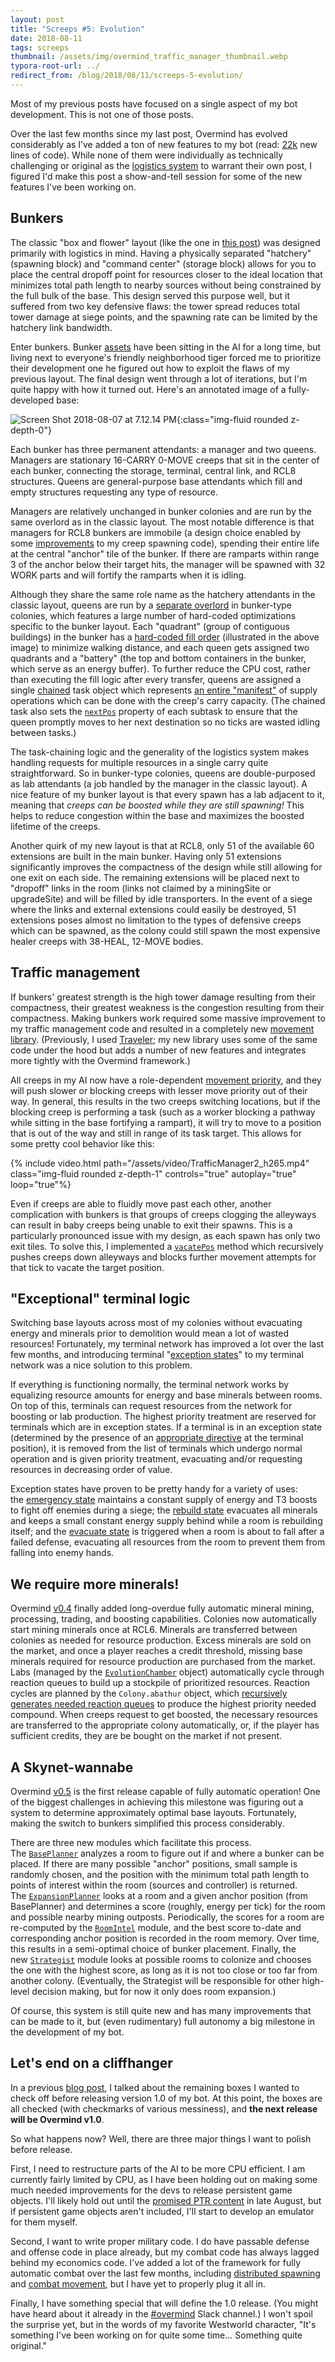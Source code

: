 ```yaml
---
layout: post
title: "Screeps #5: Evolution"
date: 2018-08-11
tags: screeps
thumbnail: /assets/img/overmind_traffic_manager_thumbnail.webp
typora-root-url: ../
redirect_from: /blog/2018/08/11/screeps-5-evolution/
---
```


Most of my previous posts have focused on a single aspect of my bot development. This is not one of those posts.

Over the last few months since my last post, Overmind has evolved considerably as I’ve added a ton of new features to my bot (read: [22k](https://github.com/bencbartlett/Overmind/compare/v0.2.1...HEAD) new lines of code). While none of them were individually as technically challenging or original as the [logistics system](https://bencbartlett.wordpress.com/2018/03/28/screeps-4-hauling-is-np-hard/) to warrant their own post, I figured I'd make this post a show-and-tell session for some of the new features I've been working on.

## Bunkers

The classic "box and flower" layout (like the one in [this post](https://bencbartlett.wordpress.com/2018/02/06/screeps-2-interior-design/)) was designed primarily with logistics in mind. Having a physically separated "hatchery" (spawning block) and "command center" (storage block) allows for you to place the central dropoff point for resources closer to the ideal location that minimizes total path length to nearby sources without being constrained by the full bulk of the base. This design served this purpose well, but it suffered from two key defensive flaws: the tower spread reduces total tower damage at siege points, and the spawning rate can be limited by the hatchery link bandwidth.

Enter bunkers. Bunker [assets](https://github.com/bencbartlett/Overmind/tree/master/assets/basePlanner) have been sitting in the AI for a long time, but living next to everyone's friendly neighborhood tiger forced me to prioritize their development one he figured out how to exploit the flaws of my previous layout. The final design went through a lot of iterations, but I'm quite happy with how it turned out. Here's an annotated image of a fully-developed base:

![Screen Shot 2018-08-07 at 7.12.14 PM](/assets/img/screen-shot-2018-08-07-at-7-12-14-pm.png){:class="img-fluid rounded z-depth-0"}

Each bunker has three permanent attendants: a manager and two queens. Managers are stationary 16-CARRY 0-MOVE creeps that sit in the center of each bunker, connecting the storage, terminal, central link, and RCL8 structures. Queens are general-purpose base attendants which fill and empty structures requesting any type of resource.

Managers are relatively unchanged in bunker colonies and are run by the same overlord as in the classic layout. The most notable difference is that managers for RCL8 bunkers are immobile (a design choice enabled by some [improvements](https://github.com/bencbartlett/Overmind/blob/0ced04b501a74215124c1db2773a379563e8fa6f/src/hiveClusters/hatchery.ts#L205) to my creep spawning code), spending their entire life at the central "anchor" tile of the bunker. If there are ramparts within range 3 of the anchor below their target hits, the manager will be spawned with 32 WORK parts and will fortify the ramparts when it is idling.

Although they share the same role name as the hatchery attendants in the classic layout, queens are run by a [separate overlord](https://github.com/bencbartlett/Overmind/blob/master/src/overlords/core/queen_bunker.ts) in bunker-type colonies, which features a large number of hard-coded optimizations specific to the bunker layout. Each "quadrant" (group of contiguous buildings) in the bunker has a [hard-coded fill order](https://github.com/bencbartlett/Overmind/blob/fcc299ad7f503716fa7e5dc786ae04c01ab799ab/src/roomPlanner/layouts/bunker.ts#L501) (illustrated in the above image) to minimize walking distance, and each queen gets assigned two quadrants and a "battery" (the top and bottom containers in the bunker, which serve as an energy buffer). To further reduce the CPU cost, rather than executing the fill logic after every transfer, queens are assigned a single [chained](https://github.com/bencbartlett/Overmind/blob/0ced04b501a74215124c1db2773a379563e8fa6f/src/tasks/Tasks.ts#L31) task object which represents [an entire "manifest"](https://github.com/bencbartlett/Overmind/blob/90d05e8d16261ac371af8c3622331a6797c7dd9c/src/overlords/core/queen_bunker.ts#L105) of supply operations which can be done with the creep's carry capacity. (The chained task also sets the [`nextPos`](https://github.com/bencbartlett/Overmind/blob/0ced04b501a74215124c1db2773a379563e8fa6f/src/tasks/Task.ts#L219) property of each subtask to ensure that the queen promptly moves to her next destination so no ticks are wasted idling between tasks.)

The task-chaining logic and the generality of the logistics system makes handling requests for multiple resources in a single carry quite straightforward. So in bunker-type colonies, queens are double-purposed as lab attendants (a job handled by the manager in the classic layout). A nice feature of my bunker layout is that every spawn has a lab adjacent to it, meaning that _creeps can be boosted while they are still spawning!_ This helps to reduce congestion within the base and maximizes the boosted lifetime of the creeps.

Another quirk of my new layout is that at RCL8, only 51 of the available 60 extensions are built in the main bunker. Having only 51 extensions significantly improves the compactness of the design while still allowing for one exit on each side. The remaining extensions will be placed next to "dropoff" links in the room (links not claimed by a miningSite or upgradeSite) and will be filled by idle transporters. In the event of a siege where the links and external extensions could easily be destroyed, 51 extensions poses almost no limitation to the types of defensive creeps which can be spawned, as the colony could still spawn the most expensive healer creeps with 38-HEAL, 12-MOVE bodies.

## Traffic management

If bunkers' greatest strength is the high tower damage resulting from their compactness, their greatest weakness is the congestion resulting from their compactness. Making bunkers work required some massive improvement to my traffic management code and resulted in a completely new [movement library](https://github.com/bencbartlett/Overmind/blob/0ced04b501a74215124c1db2773a379563e8fa6f/src/movement/Movement.ts). (Previously, I used [Traveler](https://github.com/bonzaiferroni/Traveler); my new library uses some of the same code under the hood but adds a number of new features and integrates more tightly with the Overmind framework.)

All creeps in my AI now have a role-dependent [movement priority](https://github.com/bencbartlett/Overmind/blob/master/src/movement/Movement.ts#L32), and they will push slower or blocking creeps with lesser move priority out of their way. In general, this results in the two creeps switching locations, but if the blocking creep is performing a task (such as a worker blocking a pathway while sitting in the base fortifying a rampart), it will try to move to a position that is out of the way and still in range of its task target. This allows for some pretty cool behavior like this:

{% include video.html path="/assets/video/TrafficManager2_h265.mp4" class="img-fluid rounded z-depth-1" controls="true" autoplay="true" loop="true"%}

Even if creeps are able to fluidly move past each other, another complication with bunkers is that groups of creeps clogging the alleyways can result in baby creeps being unable to exit their spawns. This is a particularly pronounced issue with my design, as each spawn has only two exit tiles. To solve this, I implemented a [`vacatePos`](https://github.com/bencbartlett/Overmind/blob/0ced04b501a74215124c1db2773a379563e8fa6f/src/movement/Movement.ts#L337) method which recursively pushes creeps down alleyways and blocks further movement attempts for that tick to vacate the target position.

## "Exceptional" terminal logic

Switching base layouts across most of my colonies without evacuating energy and minerals prior to demolition would mean a lot of wasted resources! Fortunately, my terminal network has improved a lot over the last few months, and introducing terminal "[exception states](https://github.com/bencbartlett/Overmind/blob/34c1e66b98be9666fe5680e2023ccbefb935fb9c/src/logistics/TerminalNetwork.ts#L339)" to my terminal network was a nice solution to this problem.

If everything is functioning normally, the terminal network works by equalizing resource amounts for energy and base minerals between rooms. On top of this, terminals can request resources from the network for boosting or lab production. The highest priority treatment are reserved for terminals which are in exception states. If a terminal is in an exception state (determined by the presence of an [appropriate directive](https://github.com/bencbartlett/Overmind/tree/master/src/directives/logistics) at the terminal position), it is removed from the list of terminals which undergo normal operation and is given priority treatment, evacuating and/or requesting resources in decreasing order of value.

Exception states have proven to be pretty handy for a variety of uses: the [emergency state](https://github.com/bencbartlett/Overmind/blob/master/src/directives/logistics/terminalState_emergency.ts) maintains a constant supply of energy and T3 boosts to fight off enemies during a siege; the [rebuild state](https://github.com/bencbartlett/Overmind/blob/master/src/directives/logistics/terminalState_rebuild.ts) evacuates all minerals and keeps a small constant energy supply behind while a room is rebuilding itself; and the [evacuate state](https://github.com/bencbartlett/Overmind/blob/master/src/directives/logistics/terminalState_evacuate.ts) is triggered when a room is about to fall after a failed defense, evacuating all resources from the room to prevent them from falling into enemy hands.

## We require more minerals!

Overmind [v0.4](https://github.com/bencbartlett/Overmind/releases/tag/v0.4.0) finally added long-overdue fully automatic mineral mining, processing, trading, and boosting capabilities. Colonies now automatically start mining minerals once at RCL6. Minerals are transferred between colonies as needed for resource production. Excess minerals are sold on the market, and once a player reaches a credit threshold, missing base minerals required for resource production are purchased from the market. Labs (managed by the [`EvolutionChamber`](https://github.com/bencbartlett/Overmind/blob/90d05e8d16261ac371af8c3622331a6797c7dd9c/src/hiveClusters/evolutionChamber.ts) object) automatically cycle through reaction queues to build up a stockpile of prioritized resources. Reaction cycles are planned by the `Colony.abathur` object, which [recursively generates needed reaction queues](https://github.com/bencbartlett/Overmind/blob/34c1e66b98be9666fe5680e2023ccbefb935fb9c/src/resources/Abathur.ts#L172) to produce the highest priority needed compound. When creeps request to get boosted, the necessary resources are transferred to the appropriate colony automatically, or, if the player has sufficient credits, they are be bought on the market if not present.

## A Skynet-wannabe

Overmind [v0.5](https://github.com/bencbartlett/Overmind/releases/tag/v0.5.0) is the first release capable of fully automatic operation! One of the biggest challenges in achieving this milestone was figuring out a system to determine approximately optimal base layouts. Fortunately, making the switch to bunkers simplified this process considerably.

There are three new modules which facilitate this process. The [`BasePlanner`](https://github.com/bencbartlett/Overmind/blob/c32e360ccbead3b4d4500fdc941f6b8a9297ee92/src/roomPlanner/BasePlanner.ts) analyzes a room to figure out if and where a bunker can be placed. If there are many possible "anchor" positions, small sample is randomly chosen, and the position with the minimum total path length to points of interest within the room (sources and controller) is returned. The [`ExpansionPlanner`](https://github.com/bencbartlett/Overmind/blob/c32e360ccbead3b4d4500fdc941f6b8a9297ee92/src/strategy/ExpansionPlanner.ts) looks at a room and a given anchor position (from BasePlanner) and determines a score (roughly, energy per tick) for the room and possible nearby mining outposts. Periodically, the scores for a room are re-computed by the [`RoomIntel`](https://github.com/bencbartlett/Overmind/blob/90d05e8d16261ac371af8c3622331a6797c7dd9c/src/intel/RoomIntel.ts#L1) module, and the best score to-date and corresponding anchor position is recorded in the room memory. Over time, this results in a semi-optimal choice of bunker placement. Finally, the new [`Strategist`](https://github.com/bencbartlett/Overmind/blob/c32e360ccbead3b4d4500fdc941f6b8a9297ee92/src/strategy/Strategist.ts) module looks at possible rooms to colonize and chooses the one with the highest score, as long as it is not too close or too far from another colony. (Eventually, the Strategist will be responsible for other high-level decision making, but for now it only does room expansion.)

Of course, this system is still quite new and has many improvements that can be made to it, but (even rudimentary) full autonomy a big milestone in the development of my bot.

## Let's end on a cliffhanger

In a previous [blog post](https://bencbartlett.wordpress.com/2018/03/12/screeps-3-state-of-the-automated-union/), I talked about the remaining boxes I wanted to check off before releasing version 1.0 of my bot. At this point, the boxes are all checked (with checkmarks of various messiness), and **the next release will be Overmind v1.0**.

So what happens now? Well, there are three major things I want to polish before release.

First, I need to restructure parts of the AI to be more CPU efficient. I am currently fairly limited by CPU, as I have been holding out on making some much needed improvements for the devs to release persistent game objects. I'll likely hold out until the [promised PTR content](https://screeps.com/forum/topic/2307/development-updates) in late August, but if persistent game objects aren't included, I'll start to develop an emulator for them myself.

Second, I want to write proper military code. I do have passable defense and offense code in place already, but my combat code has always lagged behind my economics code. I've added a lot of the framework for fully automatic combat over the last few months, including [distributed spawning](https://github.com/bencbartlett/Overmind/blob/90d05e8d16261ac371af8c3622331a6797c7dd9c/src/logistics/SpawnGroup.ts) and [combat movement](https://github.com/bencbartlett/Overmind/blob/90d05e8d16261ac371af8c3622331a6797c7dd9c/src/movement/Movement.ts#L561), but I have yet to properly plug it all in.

Finally, I have something special that will define the 1.0 release. (You might have heard about it already in the [#overmind](https://screeps.slack.com/messages/overmind) Slack channel.) I won't spoil the surprise yet, but in the words of my favorite Westworld character, "It's something I've been working on for quite some time... Something quite original."